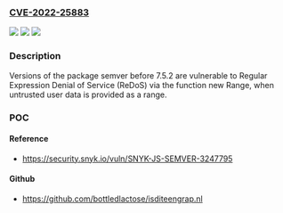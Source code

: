 ### [CVE-2022-25883](https://cve.mitre.org/cgi-bin/cvename.cgi?name=CVE-2022-25883)
![](https://img.shields.io/static/v1?label=Product&message=semver&color=blue)
![](https://img.shields.io/static/v1?label=Version&message=0%3C%207.5.2%20&color=brighgreen)
![](https://img.shields.io/static/v1?label=Vulnerability&message=Regular%20Expression%20Denial%20of%20Service%20(ReDoS)&color=brighgreen)

### Description

Versions of the package semver before 7.5.2 are vulnerable to Regular Expression Denial of Service (ReDoS) via the function new Range, when untrusted user data is provided as a range.

### POC

#### Reference
- https://security.snyk.io/vuln/SNYK-JS-SEMVER-3247795

#### Github
- https://github.com/bottledlactose/isditeengrap.nl

